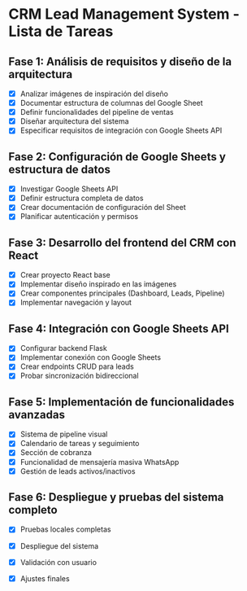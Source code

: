 # CRM Lead Management System - Lista de Tareas

## Fase 1: Análisis de requisitos y diseño de la arquitectura
- [x] Analizar imágenes de inspiración del diseño
- [x] Documentar estructura de columnas del Google Sheet
- [x] Definir funcionalidades del pipeline de ventas
- [x] Diseñar arquitectura del sistema
- [x] Especificar requisitos de integración con Google Sheets API

## Fase 2: Configuración de Google Sheets y estructura de datos
- [x] Investigar Google Sheets API
- [x] Definir estructura completa de datos
- [x] Crear documentación de configuración del Sheet
- [x] Planificar autenticación y permisos

## Fase 3: Desarrollo del frontend del CRM con React
- [x] Crear proyecto React base
- [x] Implementar diseño inspirado en las imágenes
- [x] Crear componentes principales (Dashboard, Leads, Pipeline)
- [x] Implementar navegación y layout

## Fase 4: Integración con Google Sheets API
- [x] Configurar backend Flask
- [x] Implementar conexión con Google Sheets
- [x] Crear endpoints CRUD para leads
- [x] Probar sincronización bidireccional

## Fase 5: Implementación de funcionalidades avanzadas
- [x] Sistema de pipeline visual
- [x] Calendario de tareas y seguimiento
- [x] Sección de cobranza
- [x] Funcionalidad de mensajería masiva WhatsApp
- [x] Gestión de leads activos/inactivos

## Fase 6: Despliegue y pruebas del sistema completo
- [x] Pruebas locales completas
- [x] Despliegue del sistema
- [x] Validación con usuario
- [x] Ajustes finales


